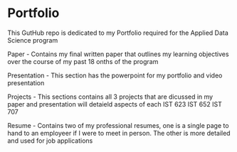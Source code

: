 # Portfolio

This GutHub repo is dedicated to my Portfolio required for the Applied Data Science program

Paper - Contains my final written paper that outlines my learning objectives over the course of my past 18 onths of the program

Presentation - This section has the powerpoint for my portfolio and video presentation

Projects - This sections contains all 3 projects that are dicussed in my paper and presentation will detaield aspects of each
  IST 623
  IST 652
  IST 707

Resume - Contains two of my professional resumes, one is a single page to hand to an employeer if I were to meet in person. The other is more detailed and used for job applications
